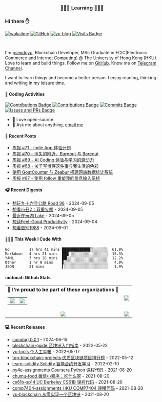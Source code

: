 <p align="center">
 <h3 align="center">🧑🏻‍💻 Learning 🧑🏻‍💻</h3>
</p>

### Hi there ✋

[![wakatime](https://wakatime.com/badge/user/990b78cd-738d-40b5-b130-3aacf3ce0b82.svg)](https://wakatime.com/@990b78cd-738d-40b5-b130-3aacf3ce0b82)
[![GitHub](https://img.shields.io/github/followers/pseudoyu?logo=github&style=flat-square)](https://github.com/pseudoyu)
[![yu-blog](https://img.shields.io/badge/blog-yu-9cf?style=flat-square)](https://www.pseudoyu.com)
[![Visits Badge](https://badges.strrl.dev/visits/pseudoyu/pseudoyu?style=flat-square)](https://github.com/pseudoyu)

<br />

I'm [pseudoyu](https://www.pseudoyu.com), Blockchain Developer, MSc Graduate in ECIC(Electronic Commerce and Internet Computing) @ The University of Hong Kong (HKU). Love to learn and build things. Follow me on [GitHub](https://github.com/pseudoyu). Know me on [Telegram Channel](https://t.me/pseudoyulife).

I want to learn things and become a better person. I enjoy reading, thinking and writing in my leisure time.

#### 🔨 Coding Activities

[![Contributions Badge](https://badges.strrl.dev/contributions/all/pseudoyu?style=flat-square)](https://github.com/pseudoyu)
[![Contributions Badge](https://badges.strrl.dev/contributions/weekly/pseudoyu?style=flat-square)](https://github.com/pseudoyu)
[![Commits Badge](https://badges.strrl.dev/commits/weekly/pseudoyu?style=flat-square)](https://github.com/pseudoyu)
[![Issues and PRs Badge](https://badges.strrl.dev/issues-and-prs/weekly/pseudoyu?style=flat-square)](https://github.com/pseudoyu)

- 💼 Love open-source
- 💬 Ask me about anything, [email me](mailto:pseudoyu@connect.hku.hk)

#### 📰 Recent Posts

<!-- blog starts -->
* <a href=https://www.pseudoyu.com/zh/2024/09/03/weekly_review_20240903/ target='_blank'>周报 #71 - Indie App 体验计划</a>
* <a href=https://www.pseudoyu.com/zh/2024/09/01/weekly_review_20240901/ target='_blank'>周报 #70 - 消失的附近，Burnout 与 Boreout</a>
* <a href=https://www.pseudoyu.com/zh/2024/08/19/weekly_review_20240819/ target='_blank'>周报 #69 - AI Coding 体验与学习的源动力</a>
* <a href=https://www.pseudoyu.com/zh/2024/08/18/weekly_review_20240818/ target='_blank'>周报 #68 - 关于写博客这件事与我生活的色彩</a>
* <a href=https://www.pseudoyu.com/zh/2024/08/06/deploy_web_statistics_system_using_goatcounter_and_zeabur/ target='_blank'>使用 GoatCounter 与 Zeabur 搭建网站数据统计系统</a>
* <a href=https://www.pseudoyu.com/zh/2024/08/05/weekly_review_20240805/ target='_blank'>周报 #67 - 使用 follow 重塑我的信息输入系统</a>
<!-- blog ends -->

#### 🎧 Recent Digests

<!-- douban starts -->
* <a href='http://www.douban.com/game/35284509/' target='_blank'>想玩九十六号公路 Road 96</a> - 2024-09-05
* <a href='http://movie.douban.com/subject/34909341/' target='_blank'>想看小丑2：双重妄想</a> - 2024-09-05
* <a href='http://www.douban.com/game/34970580/' target='_blank'>最近在玩湖 Lake</a> - 2024-09-05
* <a href='https://book.douban.com/subject/36487115/' target='_blank'>想读Feel-Good Productivity</a> - 2024-09-04
* <a href='http://movie.douban.com/subject/35716626/' target='_blank'>想看告别1988</a> - 2024-09-01
<!-- douban ends -->

#### 👨🏻‍💻 This Week I Code With

<!-- code_time starts -->

```text
Go         17 hrs 41 mins █████████████░░░░░░░░  61.9%
Markdown   4 hrs 21 mins  ███▏░░░░░░░░░░░░░░░░░  15.3%
YAML       3 hrs 28 mins  ██▌░░░░░░░░░░░░░░░░░░  12.2%
Other      1 hr 8 mins    ▊░░░░░░░░░░░░░░░░░░░░   4.0%
JSON       31 mins        ▍░░░░░░░░░░░░░░░░░░░░   1.9%
```

<!-- code_time ends -->

#### :octocat: Github Stats

<table align="center" width="100%">
  <tr>
    <td align="center">
      <strong> 🌟 I'm proud to be part of these organizations 🌟 </strong><br>
      <table>
        <tr>
          <td align="center">
            <a href="https://github.com/NaturalSelectionLabs">
              <img src="https://avatars.githubusercontent.com/u/82145280?s=150&v=4" />
            </a>
          </td>
          <td align="center">
            <a href="https://github.com/rss3-network">
              <img src="https://avatars.githubusercontent.com/u/152575164?s=150&v=4" />
            </a>
          </td>
        </tr>
      </table>
    </td>
    <td align="center">
      <img width="120%" src="https://yu-readme.vercel.app/api?username=pseudoyu&count_private=true&theme=gotham&show_icons=true" />
    </td>
  </tr>
  <tr>
          <td align="center">
            <img src="https://yu-readme.vercel.app/api/top-langs/?username=pseudoyu&hide=html,php,css,java,Svelte,smarty&layout=compact&theme=gotham">
          </td>
    <td align="center">
      <!-- <img src="https://yu-github-readme-stats.herokuapp.com/?user=pseudoyu&theme=gotham"> -->
      <img src="https://github-readme-streak-stats.herokuapp.com/?user=pseudoyu&theme=gotham">
    </td>
  </tr>
</table>

#### 💻 Recent Releases

<!-- recent_releases starts -->
* <a href=https://github.com/djyde/icondog/releases/tag/v0.0.1 target='_blank'>icondog 0.0.1</a> - 2024-06-15
* <a href=https://github.com/pseudoyu/blockchain-guide/releases/tag/v0.1.0 target='_blank'>blockchain-guide 区块链入门指南</a> - 2022-05-22
* <a href=https://github.com/pseudoyu/yu-tools/releases/tag/v0.1 target='_blank'>yu-tools 个人工具箱</a> - 2022-05-17
* <a href=https://github.com/pseudoyu/top-blockchain-projects/releases/tag/v1.0.0 target='_blank'>top-blockchain-projects 优质区块链项目排行榜</a> - 2022-05-12
* <a href=https://github.com/pseudoyu/learn-solidity/releases/tag/v1.0.0 target='_blank'>learn-solidity Solidity 智能合约开发学习</a> - 2022-02-10
* <a href=https://github.com/pseudoyu/py4e-assignments/releases/tag/v1.0.0 target='_blank'>py4e-assignments Coursera Python 课程代码</a> - 2021-08-20
* <a href=https://github.com/pseudoyu/chumu-food/releases/tag/v1.0.0 target='_blank'>chumu-food 微信小程序：吃什么呀</a> - 2021-08-20
* <a href=https://github.com/pseudoyu/cs61b-sp14/releases/tag/v0.0.1 target='_blank'>cs61b-sp14 UC Berkeley CS61B 课程代码</a> - 2021-08-20
* <a href=https://github.com/pseudoyu/comp7404-assignments/releases/tag/v1.0.0 target='_blank'>comp7404-assignments HKU COMP7404 课程代码</a> - 2021-08-20
* <a href=https://github.com/pseudoyu/yu-blockchain/releases/tag/v1.0.0 target='_blank'>yu-blockchain 从零实现一个区块链</a> - 2021-08-20
<!-- recent_releases ends -->
